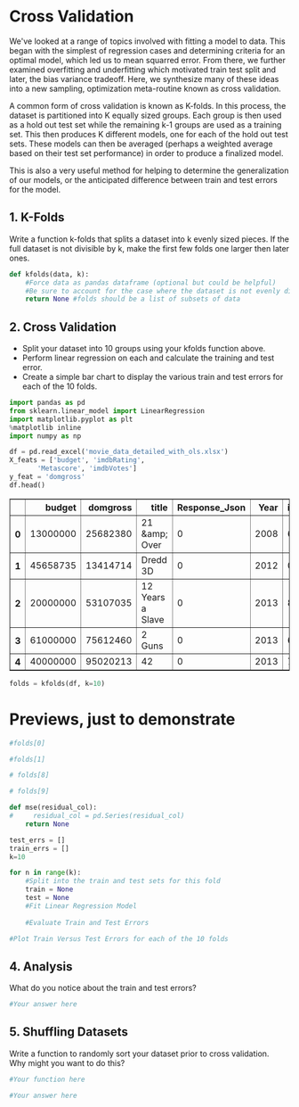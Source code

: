 
# Cross Validation
We've looked at a range of topics involved with fitting a model to data. This began with the simplest of regression cases and determining criteria for an optimal model, which led us to mean squarred error. From there, we further examined overfitting and underfitting which motivated train test split and later, the bias variance tradeoff. Here, we synthesize many of these ideas into a new sampling, optimization meta-routine known as cross validation. 

A common form of cross validation is known as K-folds. In this process, the dataset is partitioned into K equally sized groups. Each group is then used as a hold out test set while the remaining k-1 groups are used as a training set. This then produces K different models, one for each of the hold out test sets. These models can then be averaged (perhaps a weighted average based on their test set performance) in order to produce a finalized model.

This is also a very useful method for helping to determine the generalization of our models, or the anticipated difference between train and test errors for the model.

## 1. K-Folds
Write a function k-folds that splits a dataset into k evenly sized pieces.
If the full dataset is not divisible by k, make the first few folds one larger then later ones.


```python
def kfolds(data, k):
    #Force data as pandas dataframe (optional but could be helpful)
    #Be sure to account for the case where the dataset is not evenly divisible
    return None #folds should be a list of subsets of data
```

## 2. Cross Validation
* Split your dataset into 10 groups using your kfolds function above.
* Perform linear regression on each and calculate the training and test error. 
* Create a simple bar chart to display the various train and test errors for each of the 10 folds.


```python
import pandas as pd
from sklearn.linear_model import LinearRegression
import matplotlib.pyplot as plt
%matplotlib inline
import numpy as np
```


```python
df = pd.read_excel('movie_data_detailed_with_ols.xlsx')
X_feats = ['budget', 'imdbRating',
       'Metascore', 'imdbVotes']
y_feat = 'domgross'
df.head()
```




<div>
<style scoped>
    .dataframe tbody tr th:only-of-type {
        vertical-align: middle;
    }

    .dataframe tbody tr th {
        vertical-align: top;
    }

    .dataframe thead th {
        text-align: right;
    }
</style>
<table border="1" class="dataframe">
  <thead>
    <tr style="text-align: right;">
      <th></th>
      <th>budget</th>
      <th>domgross</th>
      <th>title</th>
      <th>Response_Json</th>
      <th>Year</th>
      <th>imdbRating</th>
      <th>Metascore</th>
      <th>imdbVotes</th>
      <th>Model</th>
    </tr>
  </thead>
  <tbody>
    <tr>
      <th>0</th>
      <td>13000000</td>
      <td>25682380</td>
      <td>21 &amp;amp; Over</td>
      <td>0</td>
      <td>2008</td>
      <td>6.8</td>
      <td>48</td>
      <td>206513</td>
      <td>4.912759e+07</td>
    </tr>
    <tr>
      <th>1</th>
      <td>45658735</td>
      <td>13414714</td>
      <td>Dredd 3D</td>
      <td>0</td>
      <td>2012</td>
      <td>0.0</td>
      <td>0</td>
      <td>0</td>
      <td>2.267265e+05</td>
    </tr>
    <tr>
      <th>2</th>
      <td>20000000</td>
      <td>53107035</td>
      <td>12 Years a Slave</td>
      <td>0</td>
      <td>2013</td>
      <td>8.1</td>
      <td>96</td>
      <td>537525</td>
      <td>1.626624e+08</td>
    </tr>
    <tr>
      <th>3</th>
      <td>61000000</td>
      <td>75612460</td>
      <td>2 Guns</td>
      <td>0</td>
      <td>2013</td>
      <td>6.7</td>
      <td>55</td>
      <td>173726</td>
      <td>7.723381e+07</td>
    </tr>
    <tr>
      <th>4</th>
      <td>40000000</td>
      <td>95020213</td>
      <td>42</td>
      <td>0</td>
      <td>2013</td>
      <td>7.5</td>
      <td>62</td>
      <td>74170</td>
      <td>4.151958e+07</td>
    </tr>
  </tbody>
</table>
</div>




```python
folds = kfolds(df, k=10)
```

# Previews, just to demonstrate


```python
#folds[0]
```


```python
#folds[1]
```


```python
# folds[8]
```


```python
# folds[9]
```


```python
def mse(residual_col):
#     residual_col = pd.Series(residual_col)
    return None
```


```python
test_errs = []
train_errs = []
k=10

for n in range(k):
    #Split into the train and test sets for this fold
    train = None
    test = None
    #Fit Linear Regression Model
    
    #Evaluate Train and Test Errors

#Plot Train Versus Test Errors for each of the 10 folds
```

## 4. Analysis
What do you notice about the train and test errors?


```python
#Your answer here
```

## 5. Shuffling Datasets
Write a function to randomly sort your dataset prior to cross validation.  
Why  might you want to do this?


```python
#Your function here
```


```python
#Your answer here
```
